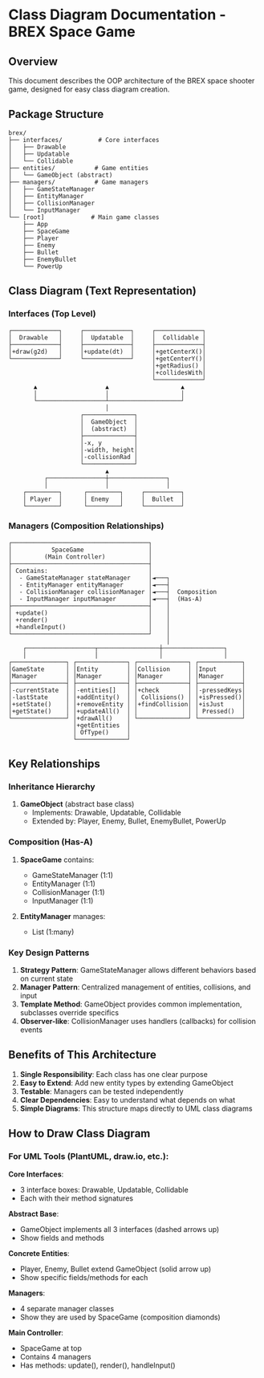 # Class Diagram Documentation - BREX Space Game

## Overview
This document describes the OOP architecture of the BREX space shooter game, designed for easy class diagram creation.

## Package Structure

```
brex/
├── interfaces/          # Core interfaces
│   ├── Drawable
│   ├── Updatable
│   └── Collidable
├── entities/           # Game entities
│   └── GameObject (abstract)
├── managers/           # Game managers
│   ├── GameStateManager
│   ├── EntityManager
│   ├── CollisionManager
│   └── InputManager
└── [root]             # Main game classes
    ├── App
    ├── SpaceGame
    ├── Player
    ├── Enemy
    ├── Bullet
    ├── EnemyBullet
    └── PowerUp
```

## Class Diagram (Text Representation)

### Interfaces (Top Level)
```
┌─────────────┐     ┌─────────────┐     ┌─────────────┐
│  Drawable   │     │  Updatable  │     │  Collidable │
├─────────────┤     ├─────────────┤     ├─────────────┤
│+draw(g2d)   │     │+update(dt)  │     │+getCenterX()│
└─────────────┘     └─────────────┘     │+getCenterY()│
                                        │+getRadius() │
                                        │+collidesWith│
                                        └─────────────┘
       ▲                   ▲                    ▲
       │                   │                    │
       └───────────────────┴────────────────────┘
                           │
                    ┌──────────────┐
                    │  GameObject  │
                    │  (abstract)  │
                    ├──────────────┤
                    │-x, y         │
                    │-width, height│
                    │-collisionRad │
                    └──────────────┘
                           ▲
          ┌────────────────┼────────────────┐
          │                │                │
    ┌─────────┐      ┌─────────┐     ┌──────────┐
    │ Player  │      │ Enemy   │     │  Bullet  │
    └─────────┘      └─────────┘     └──────────┘
```

### Managers (Composition Relationships)
```
┌──────────────────────────────────────┐
│           SpaceGame                  │
│         (Main Controller)            │
├──────────────────────────────────────┤
│ Contains:                            │
│  - GameStateManager stateManager     │◄───┐
│  - EntityManager entityManager       │◄───┤
│  - CollisionManager collisionManager │◄───┤  Composition
│  - InputManager inputManager         │◄───┤  (Has-A)
├──────────────────────────────────────┤    │
│ +update()                            │    │
│ +render()                            │    │
│ +handleInput()                       │    │
└──────────────────────────────────────┘    │
                                            │
    ┌───────────────────┬─────────────────┼─────────────────┐
    │                   │                 │                 │
┌───────────────┐ ┌──────────────┐ ┌──────────────┐ ┌────────────┐
│GameState      │ │Entity        │ │Collision     │ │Input       │
│Manager        │ │Manager       │ │Manager       │ │Manager     │
├───────────────┤ ├──────────────┤ ├──────────────┤ ├────────────┤
│-currentState  │ │-entities[]   │ │+check        │ │-pressedKeys│
│-lastState     │ │+addEntity()  │ │ Collisions() │ │+isPressed()│
│+setState()    │ │+removeEntity │ │+findCollision│ │+isJust     │
│+getState()    │ │+updateAll()  │ │              │ │ Pressed()  │
└───────────────┘ │+drawAll()    │ └──────────────┘ └────────────┘
                  │+getEntities  │
                  │ OfType()     │
                  └──────────────┘
```

## Key Relationships

### Inheritance Hierarchy
1. **GameObject** (abstract base class)
   - Implements: Drawable, Updatable, Collidable
   - Extended by: Player, Enemy, Bullet, EnemyBullet, PowerUp

### Composition (Has-A)
1. **SpaceGame** contains:
   - GameStateManager (1:1)
   - EntityManager (1:1)
   - CollisionManager (1:1)
   - InputManager (1:1)

2. **EntityManager** manages:
   - List<GameObject> (1:many)

### Key Design Patterns

1. **Strategy Pattern**: GameStateManager allows different behaviors based on current state
2. **Manager Pattern**: Centralized management of entities, collisions, and input
3. **Template Method**: GameObject provides common implementation, subclasses override specifics
4. **Observer-like**: CollisionManager uses handlers (callbacks) for collision events

## Benefits of This Architecture

1. **Single Responsibility**: Each class has one clear purpose
2. **Easy to Extend**: Add new entity types by extending GameObject
3. **Testable**: Managers can be tested independently
4. **Clear Dependencies**: Easy to understand what depends on what
5. **Simple Diagrams**: This structure maps directly to UML class diagrams

## How to Draw Class Diagram

### For UML Tools (PlantUML, draw.io, etc.):

**Core Interfaces**:
- 3 interface boxes: Drawable, Updatable, Collidable
- Each with their method signatures

**Abstract Base**:
- GameObject implements all 3 interfaces (dashed arrows up)
- Show fields and methods

**Concrete Entities**:
- Player, Enemy, Bullet extend GameObject (solid arrow up)
- Show specific fields/methods for each

**Managers**:
- 4 separate manager classes
- Show they are used by SpaceGame (composition diamonds)

**Main Controller**:
- SpaceGame at top
- Contains 4 managers
- Has methods: update(), render(), handleInput()
